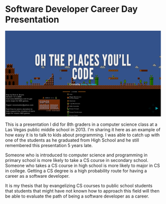 # Software Developer Career Day Presentation

![Career Day Presentation](img/sample.png)

This is a presentation I did for 8th graders in a computer science class at a
Las Vegas public middle school in 2013.  I'm sharing it here as an example of 
how easy it is to talk to kids about programming.  I was able to catch up with 
one of the students as he graduated from High School and he still remembered this
presentation 5 years late.

Someone who is introduced to computer science and programming in primary school
is more likely to take a CS course in secondary school.  Someone who takes a 
CS course in high school is more likely to major in CS in college.  Getting a CS
degree is a high probability route for having a career as a software developer.

It is my thesis that by evangelizing CS courses to public school students that
students that might have not known how to approach this field will then 
be able to evaluate the path of being a software developer as a career.